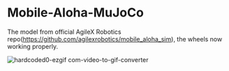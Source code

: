 # Mobile-Aloha-MuJoCo
The model from official AgileX Robotics repo(https://github.com/agilexrobotics/mobile_aloha_sim), the wheels now working properly. 

![hardcoded0-ezgif com-video-to-gif-converter](https://github.com/JakobDen/Mobile-Aloha-MuJoCo/assets/54845271/7560e3fb-512d-4ccc-8121-77ea83909a49)

